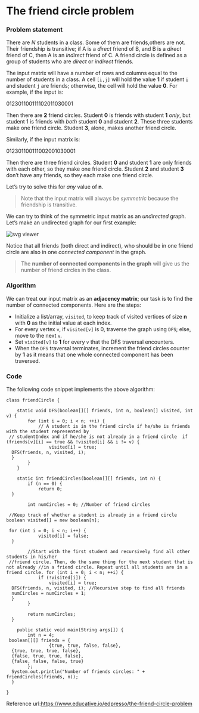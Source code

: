 # The friend circle problem

### Problem statement

There are  _N_  students in a class. Some of them are friends,others are not. Their friendship is transitive; if A is a  _direct_  friend of B, and B is a  _direct_  friend of C, then A is an  _indirect_  friend of C. A friend circle is defined as a group of students who are  _direct_  or  _indirect_  friends.

The input matrix will have a number of rows and columns equal to the number of students in a class. A cell  `[i,j]`  will hold the value  **1**  if student  `i`  and student  `j`  are friends; otherwise, the cell will hold the value  **0**. For example, if the input is:

012301100111102011030001

Then there are  **2**  friend circles. Student  **0**  is friends with student  **1**  _only_, but student 1 is friends with  _both_​ student  **0**  and student  **2**. These three students make one friend circle. Student  **3**, alone, makes another friend circle.

Similarly, if the input matrix is:

012301100111002001030001

Then there are three friend circles. Student  **0**  and student  **1**  are only friends with each other, so they make one friend circle. Student  **2**  and student  **3**  don’t have any friends, so they each make one friend circle.

Let’s try to solve this for  _any_  value of  **n**.

> Note that the input matrix will always be  _symmetric_  because the friendship is transitive.

We can try to think of the symmetric input matrix as an  _undirected_  graph. Let’s make an undirected graph for our first example:

![svg viewer](https://www.educative.io/api/edpresso/shot/6581624198135808/image/5618405807751168)

​Notice that all friends (both direct and indirect), who should be in one friend circle are also in one  _connected component​_  in the graph.

> The  **number of connected components in the graph**  will give us the number of friend circles in the class.

### Algorithm

We can treat our input matrix as an  **adjacency matrix**; our task is to find the number of connected components. Here are the steps:

-   Initialize a list/array,  `visited`, to keep track of visited vertices of size  **n**  with  **0**  as the initial value at each index.
-   For every vertex  `v`, if  `visited[v]`  is 0, traverse the graph using  `DFS`; else, move to the next  `v`.
-   Set  `visited[v]`  to  **1**  for every  `v`  that the DFS traversal encounters.
-   When the  `DFS`  traversal terminates, increment the friend circles counter by  **1**  as it means that​ one whole connected component has been traversed.
### Code
The following code snippet implements the above algorithm:

    class friendCircle {  
      
        static void DFS(boolean[][] friends, int n, boolean[] visited, int v) {  
            for (int i = 0; i < n; ++i) {  
                // A student is in the friend circle if he/she is friends with the student represented by  
     // studentIndex and if he/she is not already in a friend circle  if (friends[v][i] == true && !visited[i] && i != v) {  
                    visited[i] = true;  
      DFS(friends, n, visited, i);  
      }  
            }  
        }  
      
        static int friendCircles(boolean[][] friends, int n) {  
            if (n == 0) {  
                return 0;  
      }  
      
            int numCircles = 0; //Number of friend circles  
      
     //Keep track of whether a student is already in a friend circle  boolean visited[] = new boolean[n];  
      
     for (int i = 0; i < n; i++) {  
                visited[i] = false;  
      }  
      
            //Start with the first student and recursively find all other students in his/her  
     //friend circle. Then, do the same thing for the next student that is not already //in a friend circle. Repeat until all students are in a friend circle. for (int i = 0; i < n; ++i) {  
                if (!visited[i]) {  
                    visited[i] = true;  
      DFS(friends, n, visited, i); //Recursive step to find all friends  
      numCircles = numCircles + 1;  
      }  
            }  
      
            return numCircles;  
      }  
      
        public static void main(String args[]) {  
            int n = 4;  
     boolean[][] friends = {  
                    {true, true, false, false},  
      {true, true, true, false},  
      {false, true, true, false},  
      {false, false, false, true}  
            };  
      System.out.println("Number of friends circles: " + friendCircles(friends, n));  
      }  
      
    }

Reference url:https://www.educative.io/edpresso/the-friend-circle-problem
